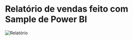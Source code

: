 # Relatório de vendas feito com Sample de Power BI

![Relatório](https://raw.githubusercontent.com/3duzera/Relatorios_Pbi/refs/heads/main/Screenshot_2.png)
